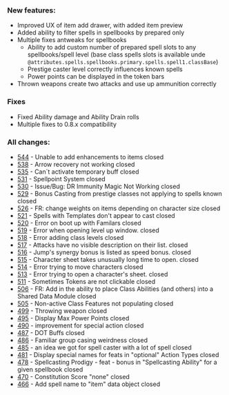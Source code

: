### New features:
- Improved UX of item add drawer, with added item preview
- Added ability to filter spells in spellbooks by prepared only
- Multiple fixes antweaks for spellbooks
    - Ability to add custom number of prepared spell slots to any spellbooks/spell level (base class spells slots is available unde `@attributes.spells.spellbooks.primary.spells.spell1.classBase`)
    - Prestige caster level correctly influences known spells
    - Power points can be displayed in the token bars
- Thrown weapons create two attacks and use up ammunition correctly

### Fixes
- Fixed Ability damage and Ability Drain rolls
- Multiple fixes to 0.8.x compatibility

### All changes:
- [544](https://github.com/Rughalt/D35E/issues/544) - Unable to add enhancements to items closed
- [538](https://github.com/Rughalt/D35E/issues/538) - Arrow recovery not working closed
- [535](https://github.com/Rughalt/D35E/issues/535) - Can´t activate temporary buff closed
- [531](https://github.com/Rughalt/D35E/issues/531) - Spellpoint System closed
- [530](https://github.com/Rughalt/D35E/issues/530) - Issue/Bug: DR Immunity Magic Not Working closed
- [529](https://github.com/Rughalt/D35E/issues/529) - Bonus Casting from prestige classes not applying to spells known closed
- [526](https://github.com/Rughalt/D35E/issues/526) - FR: change weights on items depending on character size closed
- [521](https://github.com/Rughalt/D35E/issues/521) - Spells with Templates don't appear to cast closed
- [520](https://github.com/Rughalt/D35E/issues/520) - Error on boot up with Familars closed
- [519](https://github.com/Rughalt/D35E/issues/519) - Error when opening level up window. closed
- [518](https://github.com/Rughalt/D35E/issues/518) - Error adding class levels closed
- [517](https://github.com/Rughalt/D35E/issues/517) - Attacks have no visible description on their list. closed
- [516](https://github.com/Rughalt/D35E/issues/516) - Jump's synergy bonus is listed as speed bonus. closed
- [515](https://github.com/Rughalt/D35E/issues/515) - Character sheet takes unusually long time to open. closed
- [514](https://github.com/Rughalt/D35E/issues/514) - Error trying to move characters closed
- [513](https://github.com/Rughalt/D35E/issues/513) - Error trying to open a character's sheet. closed
- [511](https://github.com/Rughalt/D35E/issues/511) - Sometimes Tokens are not clickable closed
- [506](https://github.com/Rughalt/D35E/issues/506) - FR: Add in the ability to place Class Abilities (and others) into a Shared Data Module closed
- [505](https://github.com/Rughalt/D35E/issues/505) - Non-active Class Features not populating closed
- [499](https://github.com/Rughalt/D35E/issues/499) - Throwing weapon  closed
- [495](https://github.com/Rughalt/D35E/issues/495) - Display Max Power Points closed
- [490](https://github.com/Rughalt/D35E/issues/490) - improvement for special action closed
- [487](https://github.com/Rughalt/D35E/issues/487) - DOT Buffs closed
- [486](https://github.com/Rughalt/D35E/issues/486) - Familiar group casing weirdness closed
- [485](https://github.com/Rughalt/D35E/issues/485) - an idea we got for spell caster with a lot of spell closed
- [481](https://github.com/Rughalt/D35E/issues/481) - Display special names for feats in "optional" Action Types closed
- [478](https://github.com/Rughalt/D35E/issues/478) - Spellcasting Prodigy - feat - bonus in "Spellcasting Ability" for a given spellbook closed
- [470](https://github.com/Rughalt/D35E/issues/470) - Constitution Score "none" closed
- [466](https://github.com/Rughalt/D35E/issues/466) - Add spell name to "item" data object closed